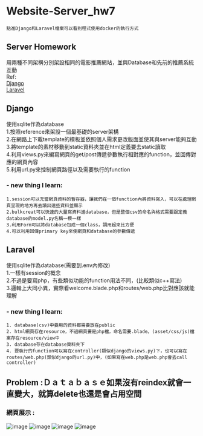 # Website-Server_hw7
    點進Django和Laravel檔案可以看到程式使用docker的執行方式
## Server Homework 
用兩種不同架構分別架設相同的電影推薦網站，並與Database和先前的推薦系統互動  
Ref:  
[Django](https://hackmd.io/@WyIQ2yXVTdW7DY29QgqM8g/BJs2nohcu "link")  
[Laravel](https://hackmd.io/@alvinhuang/Bk1nN9uFO "link")

## Django
使用sqlite作為database  
1.按照reference來架設一個最基礎的server架構  
2.在網路上下載template的模板並依照個人需求更改版面並使其與server能夠互動  
3.將template的素材移動到static資料夾並在html定義要去static讀取  
4.利用views.py來編寫網頁的get/post傳遞參數執行相對應的function，並回傳對應的網頁內容  
5.利用url.py來控制網頁路徑以及需要執行的function  
    
### - new thing I learn:
    1.session可以充當網頁資料的暫存器，讓我們在一個function內將資料寫入，可以在處理網頁呈現的地方再去讀出這些資料並顯示
    2.bulkcreat可以快速的大量寫資料進database，但是整個csv的命名與格式需要跟定義database的model.py名稱一模一樣
    3.利用Form可以將database包成一個class，調用起來比方便
    4.可以利用回傳primary key來使網頁和database的參數傳遞
    
## Laravel
使用sqlite作為database(需要到.env內修改)  
1.一樣有session的概念  
2.不過是要寫php，有些類似功能的function用法不同，(比較類似c++寫法)  
3.邏輯上大同小異，實際看welcome.blade.php和routes/web.php比對應該就能理解  
    
### - new thing I learn:
    1. database(csv)中要用的資料都需要放在public
    2. html網頁存在resource，不過網頁要是php檔，命名需要.blade。(asset/css/js)檔案存在resource/view中
    3. database存在database資料夾下
    4. 要執行的function可以寫在controller(類似django的views.py)下，也可以寫在routes/web.php(類似django的url.py)中，(如果寫在web.php是web.php會去call controller)
    
## Problem :Ｄａｔａｂａｓｅ如果沒有reindex就會一直變大，就算delete也還是會占用空間
### 網頁展示 :
![image](https://github.com/oilover8728/Website-Server_hw7/blob/master/screenshot/home_insert.PNG)
![image](https://github.com/oilover8728/Website-Server_hw7/blob/master/screenshot/home_delete.PNG)
![image](https://github.com/oilover8728/Website-Server_hw7/blob/master/screenshot/database.PNG)
![image](https://github.com/oilover8728/Website-Server_hw7/blob/master/screenshot/database_search.PNG)
    
    
